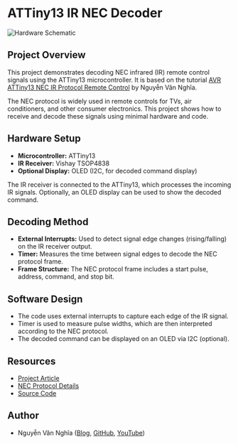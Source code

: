 # ATTiny13 IR NEC Decoder

![Hardware Schematic](https://blogger.googleusercontent.com/img/a/AVvXsEgYKno6cLloIPKbAqW4lJKfzND5vSGAoNUs4r4SRekXGHw38I6xwxV2kS6hypeamrFwiC6ug--ub5tGcIb94YuD4KsnraCjE2NqtwV0EnRajN1qB0uwpc72S1W1GWZlOutwlk1LmhKdBoZw4)

## Project Overview

This project demonstrates decoding NEC infrared (IR) remote control signals using the ATTiny13 microcontroller. It is based on the tutorial [AVR ATTiny13 NEC IR Protocol Remote Control](https://www.laptrinhdientu.com/2024/10/AVR-ATTiny13-NEC-IR-Protocol-RemoteControl.html) by Nguyễn Văn Nghĩa.

The NEC protocol is widely used in remote controls for TVs, air conditioners, and other consumer electronics. This project shows how to receive and decode these signals using minimal hardware and code.

## Hardware Setup
- **Microcontroller:** ATTiny13
- **IR Receiver:** Vishay TSOP4838
- **Optional Display:** OLED (I2C, for decoded command display)

The IR receiver is connected to the ATTiny13, which processes the incoming IR signals. Optionally, an OLED display can be used to show the decoded command.

## Decoding Method
- **External Interrupts:** Used to detect signal edge changes (rising/falling) on the IR receiver output.
- **Timer:** Measures the time between signal edges to decode the NEC protocol frame.
- **Frame Structure:** The NEC protocol frame includes a start pulse, address, command, and stop bit.

## Software Design
- The code uses external interrupts to capture each edge of the IR signal.
- Timer is used to measure pulse widths, which are then interpreted according to the NEC protocol.
- The decoded command can be displayed on an OLED via I2C (optional).

## Resources
- [Project Article](https://www.laptrinhdientu.com/2024/10/AVR-ATTiny13-NEC-IR-Protocol-RemoteControl.html)
- [NEC Protocol Details](https://www.laptrinhdientu.com/2024/09/mot-so-chuan-hong-ngoai-ir-remote.html#ir2)
- [Source Code](https://github.com/nghia12a1-t-ara/AVR_Microcontrollers/blob/master/3_ATTiny13/ATTiny13_IR_NEC_Decoder/ATTiny13_IR_NEC_Decoder.c)

## Author
- Nguyễn Văn Nghĩa ([Blog](https://www.laptrinhdientu.com/), [GitHub](https://github.com/nghia12a1-t-ara), [YouTube](https://www.youtube.com/@laptrinhdientu))

